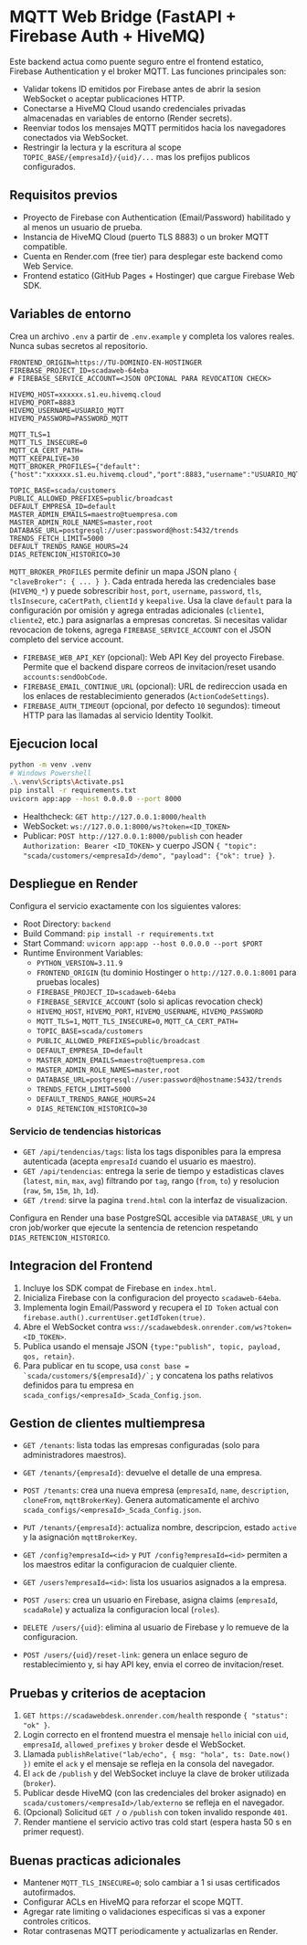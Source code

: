 ﻿# MQTT Web Bridge (FastAPI + Firebase Auth + HiveMQ)

Este backend actua como puente seguro entre el frontend estatico, Firebase Authentication y el broker MQTT. Las funciones principales son:
- Validar tokens ID emitidos por Firebase antes de abrir la sesion WebSocket o aceptar publicaciones HTTP.
- Conectarse a HiveMQ Cloud usando credenciales privadas almacenadas en variables de entorno (Render secrets).
- Reenviar todos los mensajes MQTT permitidos hacia los navegadores conectados via WebSocket.
- Restringir la lectura y la escritura al scope `TOPIC_BASE/{empresaId}/{uid}/...` mas los prefijos publicos configurados.

## Requisitos previos
- Proyecto de Firebase con Authentication (Email/Password) habilitado y al menos un usuario de prueba.
- Instancia de HiveMQ Cloud (puerto TLS 8883) o un broker MQTT compatible.
- Cuenta en Render.com (free tier) para desplegar este backend como Web Service.
- Frontend estatico (GitHub Pages + Hostinger) que cargue Firebase Web SDK.

## Variables de entorno
Crea un archivo `.env` a partir de `.env.example` y completa los valores reales. Nunca subas secretos al repositorio.
```env
FRONTEND_ORIGIN=https://TU-DOMINIO-EN-HOSTINGER
FIREBASE_PROJECT_ID=scadaweb-64eba
# FIREBASE_SERVICE_ACCOUNT=<JSON OPCIONAL PARA REVOCATION CHECK>

HIVEMQ_HOST=xxxxxx.s1.eu.hivemq.cloud
HIVEMQ_PORT=8883
HIVEMQ_USERNAME=USUARIO_MQTT
HIVEMQ_PASSWORD=PASSWORD_MQTT

MQTT_TLS=1
MQTT_TLS_INSECURE=0
MQTT_CA_CERT_PATH=
MQTT_KEEPALIVE=30
MQTT_BROKER_PROFILES={"default":{"host":"xxxxxx.s1.eu.hivemq.cloud","port":8883,"username":"USUARIO_MQTT","password":"PASSWORD_MQTT"}}

TOPIC_BASE=scada/customers
PUBLIC_ALLOWED_PREFIXES=public/broadcast
DEFAULT_EMPRESA_ID=default
MASTER_ADMIN_EMAILS=maestro@tuempresa.com
MASTER_ADMIN_ROLE_NAMES=master,root
DATABASE_URL=postgresql://user:password@host:5432/trends
TRENDS_FETCH_LIMIT=5000
DEFAULT_TRENDS_RANGE_HOURS=24
DIAS_RETENCION_HISTORICO=30
```
`MQTT_BROKER_PROFILES` permite definir un mapa JSON plano `{ "claveBroker": { ... } }`. Cada entrada hereda las credenciales base (`HIVEMQ_*`) y puede sobrescribir `host`, `port`, `username`, `password`, `tls`, `tlsInsecure`, `caCertPath`, `clientId` y `keepalive`. Usa la clave `default` para la configuración por omisión y agrega entradas adicionales (`cliente1`, `cliente2`, etc.) para asignarlas a empresas concretas.
Si necesitas validar revocacion de tokens, agrega `FIREBASE_SERVICE_ACCOUNT` con el JSON completo del service account.

- `FIREBASE_WEB_API_KEY` (opcional): Web API Key del proyecto Firebase. Permite que el backend dispare correos de invitacion/reset usando `accounts:sendOobCode`.
- `FIREBASE_EMAIL_CONTINUE_URL` (opcional): URL de redireccion usada en los enlaces de restablecimiento generados (`ActionCodeSettings`).
- `FIREBASE_AUTH_TIMEOUT` (opcional, por defecto `10` segundos): timeout HTTP para las llamadas al servicio Identity Toolkit.

## Ejecucion local
```bash
python -m venv .venv
# Windows Powershell
.\.venv\Scripts\Activate.ps1
pip install -r requirements.txt
uvicorn app:app --host 0.0.0.0 --port 8000
```
- Healthcheck: `GET http://127.0.0.1:8000/health`
- WebSocket: `ws://127.0.0.1:8000/ws?token=<ID_TOKEN>`
- Publicar: `POST http://127.0.0.1:8000/publish` con header `Authorization: Bearer <ID_TOKEN>` y cuerpo JSON `{ "topic": "scada/customers/<empresaId>/demo", "payload": {"ok": true} }`.

## Despliegue en Render
Configura el servicio exactamente con los siguientes valores:
- Root Directory: `backend`
- Build Command: `pip install -r requirements.txt`
- Start Command: `uvicorn app:app --host 0.0.0.0 --port $PORT`
- Runtime Environment Variables:
  - `PYTHON_VERSION=3.11.9`
  - `FRONTEND_ORIGIN` (tu dominio Hostinger o `http://127.0.0.1:8001` para pruebas locales)
  - `FIREBASE_PROJECT_ID=scadaweb-64eba`
  - `FIREBASE_SERVICE_ACCOUNT` (solo si aplicas revocation check)
  - `HIVEMQ_HOST`, `HIVEMQ_PORT`, `HIVEMQ_USERNAME`, `HIVEMQ_PASSWORD`
  - `MQTT_TLS=1`, `MQTT_TLS_INSECURE=0`, `MQTT_CA_CERT_PATH=`
  - `TOPIC_BASE=scada/customers`
  - `PUBLIC_ALLOWED_PREFIXES=public/broadcast`
  - `DEFAULT_EMPRESA_ID=default`
  - `MASTER_ADMIN_EMAILS=maestro@tuempresa.com`
  - `MASTER_ADMIN_ROLE_NAMES=master,root`
  - `DATABASE_URL=postgresql://user:password@hostname:5432/trends`
  - `TRENDS_FETCH_LIMIT=5000`
  - `DEFAULT_TRENDS_RANGE_HOURS=24`
  - `DIAS_RETENCION_HISTORICO=30`

### Servicio de tendencias historicas
- `GET /api/tendencias/tags`: lista los tags disponibles para la empresa autenticada (acepta `empresaId` cuando el usuario es maestro).
- `GET /api/tendencias`: entrega la serie de tiempo y estadisticas claves (`latest`, `min`, `max`, `avg`) filtrando por `tag`, rango (`from`, `to`) y resolucion (`raw`, `5m`, `15m`, `1h`, `1d`).
- `GET /trend`: sirve la pagina `trend.html` con la interfaz de visualizacion.

Configura en Render una base PostgreSQL accesible via `DATABASE_URL` y un cron job/worker que ejecute la sentencia de retencion respetando `DIAS_RETENCION_HISTORICO`.

## Integracion del Frontend
1. Incluye los SDK compat de Firebase en `index.html`.
2. Inicializa Firebase con la configuracion del proyecto `scadaweb-64eba`.
3. Implementa login Email/Password y recupera el `ID Token` actual con `firebase.auth().currentUser.getIdToken(true)`.
4. Abre el WebSocket contra `wss://scadawebdesk.onrender.com/ws?token=<ID_TOKEN>`.
5. Publica usando el mensaje JSON `{type:"publish", topic, payload, qos, retain}`.
6. Para publicar en tu scope, usa ``const base = `scada/customers/${empresaId}/`;`` y concatena los paths relativos definidos para tu empresa en `scada_configs/<empresaId>_Scada_Config.json`.

## Gestion de clientes multiempresa
- `GET /tenants`: lista todas las empresas configuradas (solo para administradores maestros).
- `GET /tenants/{empresaId}`: devuelve el detalle de una empresa.
- `POST /tenants`: crea una nueva empresa (`empresaId`, `name`, `description`, `cloneFrom`, `mqttBrokerKey`). Genera automaticamente el archivo `scada_configs/<empresaId>_Scada_Config.json`.
- `PUT /tenants/{empresaId}`: actualiza nombre, descripcion, estado `active` y la asignación `mqttBrokerKey`.
- `GET /config?empresaId=<id>` y `PUT /config?empresaId=<id>` permiten a los maestros editar la configuracion de cualquier cliente.

- `GET /users?empresaId=<id>`: lista los usuarios asignados a la empresa.
- `POST /users`: crea un usuario en Firebase, asigna claims (`empresaId`, `scadaRole`) y actualiza la configuracion local (`roles`).
- `DELETE /users/{uid}`: elimina al usuario de Firebase y lo remueve de la configuracion.
- `POST /users/{uid}/reset-link`: genera un enlace seguro de restablecimiento y, si hay API key, envia el correo de invitacion/reset.

## Pruebas y criterios de aceptacion
1. `GET https://scadawebdesk.onrender.com/health` responde `{ "status": "ok" }`.
2. Login correcto en el frontend muestra el mensaje `hello` inicial con `uid`, `empresaId`, `allowed_prefixes` y `broker` desde el WebSocket.
3. Llamada `publishRelative("lab/echo", { msg: "hola", ts: Date.now() })` emite el `ack` y el mensaje se refleja en la consola del navegador.
4. El `ack` de `/publish` y del WebSocket incluye la clave de broker utilizada (`broker`).
5. Publicar desde HiveMQ (con las credenciales del broker asignado) en `scada/customers/<empresaId>/lab/externo` se refleja en el navegador.
6. (Opcional) Solicitud `GET /` o `/publish` con token invalido responde `401`.
7. Render mantiene el servicio activo tras cold start (espera hasta 50 s en primer request).

## Buenas practicas adicionales
- Mantener `MQTT_TLS_INSECURE=0`; solo cambiar a 1 si usas certificados autofirmados.
- Configurar ACLs en HiveMQ para reforzar el scope MQTT.
- Agregar rate limiting o validaciones especificas si vas a exponer controles criticos.
- Rotar contrasenas MQTT periodicamente y actualizarlas en Render.

